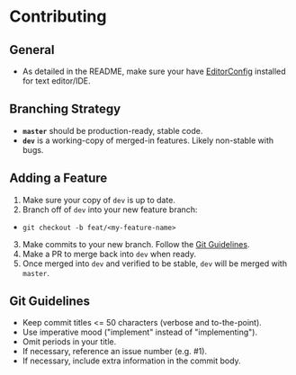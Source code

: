 # Contributing

## General

- As detailed in the README, make sure your have [EditorConfig][editorconfig] installed for text editor/IDE.

## Branching Strategy

- **`master`** should be production-ready, stable code.
- **`dev`** is a working-copy of merged-in features. Likely non-stable with bugs.

## Adding a Feature

1. Make sure your copy of `dev` is up to date.
2. Branch off of `dev` into your new feature branch:
  - `git checkout -b feat/<my-feature-name>`
3. Make commits to your new branch. Follow the [Git Guidelines](#git-guidelines).
4. Make a PR to merge back into `dev` when ready.
5. Once merged into `dev` and verified to be stable, `dev` will be merged with `master`.

## Git Guidelines

- Keep commit titles <= 50 characters (verbose and to-the-point).
- Use imperative mood ("implement" instead of "implementing").
- Omit periods in your title.
- If necessary, reference an issue number (e.g. #1).
- If necessary, include extra information in the commit body.

[editorconfig]: http://editorconfig.org/#download
